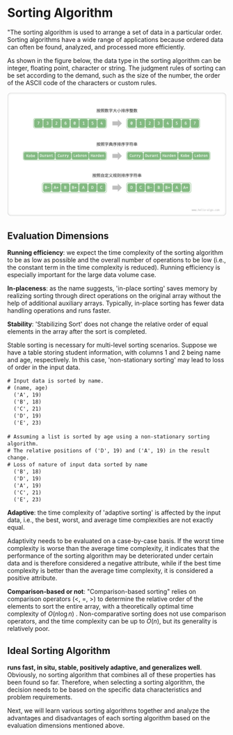 # Sorting Algorithm

"The sorting algorithm is used to arrange a set of data in a particular order. Sorting algorithms have a wide range of applications because ordered data can often be found, analyzed, and processed more efficiently.

As shown in the figure below, the data type in the sorting algorithm can be integer, floating point, character or string. The judgment rules of sorting can be set according to the demand, such as the size of the number, the order of the ASCII code of the characters or custom rules.

![Examples of data types and judgment rules](sorting_algorithm.assets/sorting_examples.png)

## Evaluation Dimensions

**Running efficiency**: we expect the time complexity of the sorting algorithm to be as low as possible and the overall number of operations to be low (i.e., the constant term in the time complexity is reduced). Running efficiency is especially important for the large data volume case.

**In-placeness**: as the name suggests, 'in-place sorting' saves memory by realizing sorting through direct operations on the original array without the help of additional auxiliary arrays. Typically, in-place sorting has fewer data handling operations and runs faster.

**Stability**: 'Stabilizing Sort' does not change the relative order of equal elements in the array after the sort is completed.

Stable sorting is necessary for multi-level sorting scenarios. Suppose we have a table storing student information, with columns 1 and 2 being name and age, respectively. In this case, 'non-stationary sorting' may lead to loss of order in the input data.

```shell
# Input data is sorted by name.
# (name, age)
  ('A', 19)
  ('B', 18)
  ('C', 21)
  ('D', 19)
  ('E', 23)

# Assuming a list is sorted by age using a non-stationary sorting algorithm.
# The relative positions of ('D', 19) and ('A', 19) in the result change.
# Loss of nature of input data sorted by name
  ('B', 18)
  ('D', 19)
  ('A', 19)
  ('C', 21)
  ('E', 23)
```

**Adaptive**: the time complexity of 'adaptive sorting' is affected by the input data, i.e., the best, worst, and average time complexities are not exactly equal.

Adaptivity needs to be evaluated on a case-by-case basis. If the worst time complexity is worse than the average time complexity, it indicates that the performance of the sorting algorithm may be deteriorated under certain data and is therefore considered a negative attribute, while if the best time complexity is better than the average time complexity, it is considered a positive attribute.

**Comparison-based or not**: "Comparison-based sorting" relies on comparison operators ($<$, $=$, $>$) to determine the relative order of the elements to sort the entire array, with a theoretically optimal time complexity of $O(n\log n)$ . Non-comparative sorting does not use comparison operators, and the time complexity can be up to $O(n)$, but its generality is relatively poor.

## Ideal Sorting Algorithm

**runs fast, in situ, stable, positively adaptive, and generalizes well**. Obviously, no sorting algorithm that combines all of these properties has been found so far. Therefore, when selecting a sorting algorithm, the decision needs to be based on the specific data characteristics and problem requirements.

Next, we will learn various sorting algorithms together and analyze the advantages and disadvantages of each sorting algorithm based on the evaluation dimensions mentioned above.
